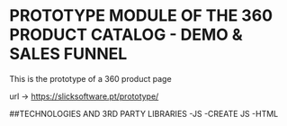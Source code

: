 # PROTOTYPE MODULE OF THE 360 PRODUCT CATALOG - DEMO & SALES FUNNEL

This is the prototype of a 360 product page

url -> https://slicksoftware.pt/prototype/

##TECHNOLOGIES AND 3RD PARTY LIBRARIES
-JS
-CREATE JS
-HTML

